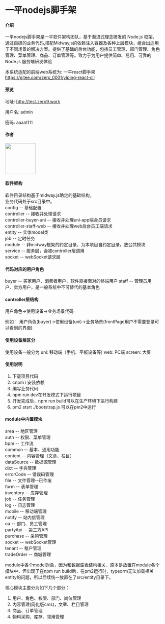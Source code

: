 # 一平nodejs脚手架

#### 介绍
一平nodejs脚手架是一平软件架构团队，基于渐进式理念研发的 Node.js 框架，通过自研的业务代码,搭配Midwayjs的依赖注入容器及各种上层模块，组合出适用于不同场景的解决方案。提供了基础的后台功能，包括员工管理、部门管理、角色管理、菜单管理、商品、订单管理等。致力于为用户提供简单、易用、可靠的 Node.js 服务端研发体验

本系统适配的前端web系统为: 一平react脚手架 https://gitee.com/zero_0001/yiping-react-cli

#### 预览

地址: http://test.zero9.work

用户名: admin

密码: aaaa1111

#### 作者

<img src="https://zero9.work/static/media/img/q.jpg" width="100" />


#### 软件架构
软件目录结构基于midway.js确定的基础结构。<br/>
业务代码处于src目录中。<br/>
config -- 基础配置<br/>
controller -- 接收并处理请求<br/>
controller-buyer-uni -- 接收并处理uni-app端会员请求<br/>
controller-staff-web -- 接收并处理web后台员工端请求<br/>
entity -- 实体model类<br/>
job -- 定时任务<br/>
module -- 非midway框架的约定目录，为本项目自约定目录，放公共模块<br/>
service -- 服务层，会被controller层调用<br/>
socket -- webSocket请求层<br/>

#### 代码对应的用户角色
buyer -- 买家用户、消费者用户、软件直接面对的终端用户
staff -- 管理员用户、卖方用户，是一般系统中不可替代的基本角色

#### controller层结构
用户角色->使用设备->业务场景代码

例如：
用户角色(buyer)->使用设备(uni)->业务场景(frontPage用户不需要登录可以看到的界面)

#### 使用设备层区分

使用设备一般分为
uni: 移动端（手机、平板设备等)
web: PC端
screen: 大屏


#### 使用说明

1.  下载项目代码
2.  cnpm i 安装依赖
3.  编写业务代码
4.  npm run dev在开发模式下运行项目
5.  开发完成后，npm run build可以在生产环境下进行构建
6.  pm2 start ./bootstrap.js 可以在pm2中运行

#### module中内置模块

area -- 地区管理<br/>
auth -- 权限、菜单管理<br/>
bpm -- 工作流<br/>
common -- 基本、通用功能<br/>
content -- 内容管理（文章、栏目）<br/>
dataSource -- 数据源管理<br/>
dict -- 字典管理<br/>
errorCode -- 错误码管理<br/>
file -- 文件管理--已作废<br/>
form -- 表单管理<br/>
inventory -- 库存管理<br/>
job -- 任务管理<br/>
log -- 日志管理<br/>
mobile -- 移动端管理<br/>
notify -- 站内信管理<br/>
oa -- 部门、员工管理<br/>
partyApi -- 第三方API<br/>
purchase -- 采购管理<br/>
socket -- webSocket管理<br/>
tenant -- 租户管理<br/>
tradeOrder -- 商城管理<br/>

module中各个model对象，因为和数据库表结构相关，原本是放置在module各个模块中，但出现了在npm run build后，在pm2运行时，typeorm无法加载相关entity的问题，所以后续统一放置在了src/entity目录下。

核心模块主要分为如下几个部分：
1. 用户、角色、权限、部门、岗位管理
2. 内容管理(简化版cms)，文章、栏目管理
3. 商品、订单管理
4. 物料采购、库存、领用管理
